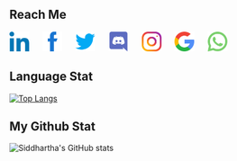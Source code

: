 
## Reach Me

<a href="https://www.linkedin.com/in/siddcode99/" target="_blank">
<img src="Resource_Logo/linkedin.png", height="35" width="auto" alt="Linked_In"></img></a>
&nbsp;&nbsp;&nbsp;&nbsp;

<a href="https://www.facebook.com/siddhartha.dhar.754/" target="_blank">
<img src="Resource_Logo/facebook.png" height="35" width="auto" alt="Facebook"></img></a>
&nbsp;&nbsp;&nbsp;&nbsp;

<a href="https://twitter.com/sidd21thebuddha" target="_blank">
<img src="Resource_Logo/twitter.png" height="35" width="auto" alt="Twitter"></img></a>
&nbsp;&nbsp;&nbsp;&nbsp;

<a href="https://discord.com/users/791689205264547860" target="_blank">
<img src="Resource_Logo/discord.png" height="35" width="auto" alt="Discord"></img></a>
&nbsp;&nbsp;&nbsp;&nbsp;

<a href="https://www.instagram.com/siddhartha.dhar/" target="_blank">
<img src="Resource_Logo/instagram.png" height="35" width="auto" alt="Instagram"></img></a>
&nbsp;&nbsp;&nbsp;&nbsp;

<a href="mailto:siddharthadhar1999@gmail.com" target="_blank">
<img src="Resource_Logo/mail.png" height="35" width="auto" alt="Email"></img></a>
&nbsp;&nbsp;&nbsp;&nbsp;

<a href="https://wa.me/+919836257946" target="_blank">
<img src="Resource_Logo/whatsapp.png" height="35" width="auto" alt="Whatsapp"></img></a>

## Language Stat
[![Top Langs](https://github-readme-stats.vercel.app/api/top-langs/?username=Siddhartha-Dhar&layout=compact&theme=bear)](https://github.com/Siddhartha-Dhar/github-readme-stats)

## My Github Stat
![Siddhartha's GitHub stats](https://github-readme-stats.vercel.app/api?username=Siddhartha-Dhar&theme=bear)

<!---
Siddhartha1999/Siddhartha1999 is a ✨ special ✨ repository because its `README.md` (this file) appears on your GitHub profile.
You can click the Preview link to take a look at your changes.
--->
